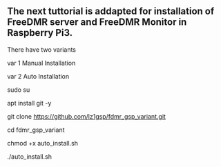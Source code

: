 
## The next tuttorial is addapted for installation of FreeDMR server and FreeDMR Monitor in Raspberry Pi3.

There have two variants

var 1 Manual Installation

var 2 Auto Installation

sudo su

apt install git -y

git clone https://github.com/lz1gsp/fdmr_gsp_variant.git

cd fdmr_gsp_variant

chmod +x auto_install.sh

./auto_install.sh
